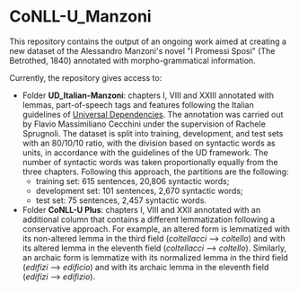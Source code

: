 # CoNLL-U_Manzoni

This repository contains the output of an ongoing work aimed at creating a new dataset of the Alessandro Manzoni's novel "I Promessi Sposi" (The Betrothed, 1840) annotated with morpho-grammatical information.

Currently, the repository gives access to:
- Folder **UD_Italian-Manzoni**: chapters I, VIII and XXIII annotated with lemmas, part-of-speech tags and features following the Italian guidelines of [Universal Dependencies](https://universaldependencies.org/). The annotation was carried out by Flavio Massimiliano Cecchini under the supervision of Rachele Sprugnoli. The dataset is split into training, development, and test sets with an 80/10/10 ratio, with the division based on syntactic words as units, in accordance with the guidelines of the UD framework. The number of syntactic words was taken proportionally equally from the three chapters. Following this approach, the partitions are the following:
  - training set: 615 sentences, 20,806 syntactic words;
  - development set: 101 sentences, 2,670 syntactic words;
  - test set: 75 sentences, 2,457 syntactic words.
- Folder **CoNLL-U Plus**: chapters I, VIII and XXII annotated with an additional column that contains a different lemmatization following a conservative approach. For example, an altered form is lemmatized with its non-altered lemma in the third field (*coltellacci* --> *coltello*) and with its altered lemma in the eleventh field (*coltellacci* --> *coltello*). Similarly, an archaic form is lemmatize with its normalized lemma in the third field (*edifizi* --> *edificio*) and with its archaic lemma in the eleventh field (*edifizi* --> *edifizio*).
